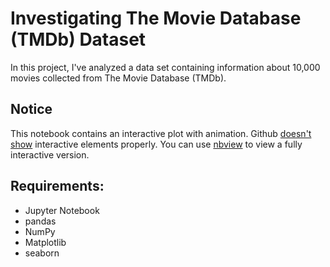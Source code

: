 # Investigating The Movie Database (TMDb) Dataset
In this project, I've analyzed a data set containing information about 10,000 movies collected from The Movie Database (TMDb).

## Notice
This notebook contains an interactive plot with animation. Github [doesn't show](https://help.github.com/en/github/managing-files-in-a-repository/working-with-jupyter-notebook-files-on-github) interactive elements properly. You can use [nbview](https://nbviewer.jupyter.org/github/yamontv/Investigate_TMDb_Movies/blob/542c3b9d22295a9c915145d92f8250de9f2c1259/investigate-a-dataset.ipynb) to view a fully interactive version.

## Requirements:
* Jupyter Notebook
* pandas
* NumPy
* Matplotlib
* seaborn
